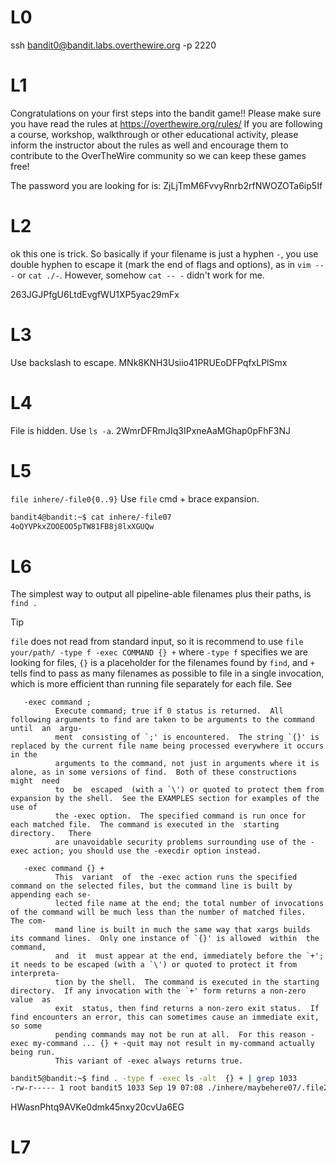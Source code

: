 # L0
ssh bandit0@bandit.labs.overthewire.org -p 2220

# L1
Congratulations on your first steps into the bandit game!!
Please make sure you have read the rules at https://overthewire.org/rules/
If you are following a course, workshop, walkthrough or other educational activity,
please inform the instructor about the rules as well and encourage them to
contribute to the OverTheWire community so we can keep these games free!

The password you are looking for is: ZjLjTmM6FvvyRnrb2rfNWOZOTa6ip5If

# L2
ok this one is trick. So basically if your filename is just a hyphen `-`, you use double hyphen to escape it (mark the end of flags and options), as in `vim -- -` or `cat ./-`. However, somehow `cat -- -` didn't work for me.

263JGJPfgU6LtdEvgfWU1XP5yac29mFx

# L3 
Use backslash to escape. MNk8KNH3Usiio41PRUEoDFPqfxLPlSmx

# L4
File is hidden. Use `ls -a`. 2WmrDFRmJIq3IPxneAaMGhap0pFhF3NJ

# L5
`file inhere/-file0{0..9}` Use `file` cmd + brace expansion.

```bash
bandit4@bandit:~$ cat inhere/-file07
4oQYVPkxZOOEOO5pTW81FB8j8lxXGUQw
```
# L6
The simplest way to output all pipeline-able filenames plus their paths, is `find .`

> [!tip]
> `file` does not read from standard input, so it is recommend to use `file your/path/ -type f -exec COMMAND {} +`
> where `-type f` specifies we are looking for files, `{}` is a placeholder for the filenames found by `find`, and `+` tells find to pass as many filenames as possible to file in a single invocation, which is more efficient than running file separately for each file.
> See 

       -exec command ;
              Execute command; true if 0 status is returned.  All following arguments to find are taken to be arguments to the command until  an  argu‐
              ment  consisting of `;' is encountered.  The string `{}' is replaced by the current file name being processed everywhere it occurs in the
              arguments to the command, not just in arguments where it is alone, as in some versions of find.  Both of these constructions  might  need
              to  be  escaped  (with a `\') or quoted to protect them from expansion by the shell.  See the EXAMPLES section for examples of the use of
              the -exec option.  The specified command is run once for each matched file.  The command is executed in the  starting  directory.   There
              are unavoidable security problems surrounding use of the -exec action; you should use the -execdir option instead.

       -exec command {} +
              This  variant  of  the -exec action runs the specified command on the selected files, but the command line is built by appending each se‐
              lected file name at the end; the total number of invocations of the command will be much less than the number of matched files.  The com‐
              mand line is built in much the same way that xargs builds its command lines.  Only one instance of `{}' is allowed  within  the  command,
              and  it  must appear at the end, immediately before the `+'; it needs to be escaped (with a `\') or quoted to protect it from interpreta‐
              tion by the shell.  The command is executed in the starting directory.  If any invocation with the `+' form returns a non-zero  value  as
              exit  status, then find returns a non-zero exit status.  If find encounters an error, this can sometimes cause an immediate exit, so some
              pending commands may not be run at all.  For this reason -exec my-command ... {} + -quit may not result in my-command actually being run.
              This variant of -exec always returns true.

```sh
bandit5@bandit:~$ find . -type f -exec ls -alt  {} + | grep 1033
-rw-r----- 1 root bandit5 1033 Sep 19 07:08 ./inhere/maybehere07/.file2
```

HWasnPhtq9AVKe0dmk45nxy20cvUa6EG

# L7

